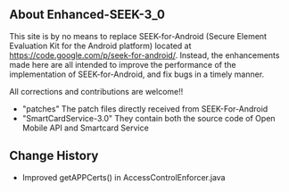 About Enhanced-SEEK-3_0
------------------------------------------

This site is by no means to replace SEEK-for-Android (Secure Element Evaluation Kit for the Android platform) located at https://code.google.com/p/seek-for-android/.  Instead, the enhancements made here are all intended to improve the performance of the implementation of SEEK-for-Android, and fix bugs in a timely manner.

All corrections and contributions are welcome!!


  - "patches"
    The patch files directly received from SEEK-For-Android
  - "SmartCardService-3.0"
    They contain both the source code of Open Mobile API and Smartcard Service


Change History
------------------------------------------

  - Improved getAPPCerts() in AccessControlEnforcer.java
  
